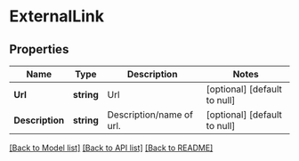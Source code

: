 # ExternalLink

## Properties
Name | Type | Description | Notes
------------ | ------------- | ------------- | -------------
**Url** | **string** | Url | [optional] [default to null]
**Description** | **string** | Description/name of url. | [optional] [default to null]

[[Back to Model list]](../README.md#documentation-for-models) [[Back to API list]](../README.md#documentation-for-api-endpoints) [[Back to README]](../README.md)

